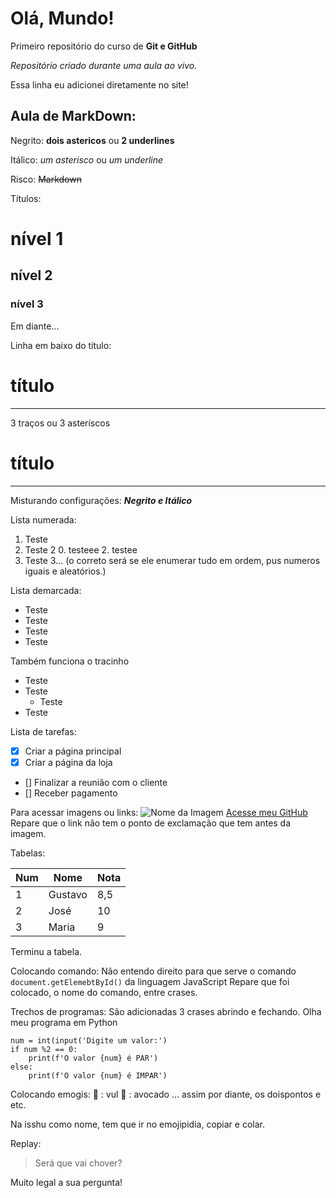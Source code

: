 # Olá, Mundo!
 Primeiro repositório do curso de **Git e GitHub**

*Repositório criado durante uma aula ao vivo.*

Essa linha eu adicionei diretamente no site!


## Aula de MarkDown:

Negrito: **dois astericos** ou __2 underlines__

Itálico: *um asterisco* ou _um underline_

Risco: ~~Markdown~~

Títulos: 
# nível 1
## nível 2
### nível 3
Em diante...

Linha em baixo do título:
# título
---
3 traços ou 3 asteríscos
# título 
***
Misturando configurações:
__*Negrito e Itálico*__

Lista numerada:
1. Teste
1. Teste 2
   0. testeee
   2. testee
1. Teste 3... (o correto será se ele enumerar tudo em ordem, pus numeros iguais e aleatórios.)

Lista demarcada:
* Teste
* Teste
 * Teste
* Teste

Também funciona o tracinho
- Teste
- Teste
  - Teste
- Teste

Lista de tarefas:
- [x] Criar a página principal
- [x] Criar a página da loja
- [] Finalizar a reunião com o cliente
- [] Receber pagamento

Para acessar imagens ou links:
![Nome da Imagem](https://linkdaimagem...com)
[Acesse meu GitHub](https://github.com/malaquiasdeoliveira)
Repare que o link não tem o ponto de exclamação que tem antes da imagem.

Tabelas:

Num | Nome | Nota
---|---|---
1 | Gustavo | 8,5
2 | José | 10
3 | Maria | 9

Terminu a tabela.

Colocando comando:
Não entendo direito para que serve o comando `document.getElemebtById()` da linguagem JavaScript
Repare que foi colocado, o nome do comando, entre crases.

Trechos de programas:
São adicionadas 3 crases abrindo e fechando.
Olha meu programa em Python
```
num = int(input('Digite um valor:')
if num %2 == 0:
    print(f'O valor {num} é PAR')
else:
    print(f'O valor {num} é IMPAR')
```
Colocando emogis:
🖖 : vul 
🥑 : avocado
... assim por diante, os doispontos e etc.

Na isshu como nome, tem que ir no emojipidia, copiar e colar.

Replay:
> Será que vai chover?

Muito legal a sua pergunta!
